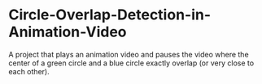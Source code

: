 # Circle-Overlap-Detection-in-Animation-Video
A project that plays an animation video and pauses the video where the center of a green circle and a blue circle exactly overlap (or very close to each other).
